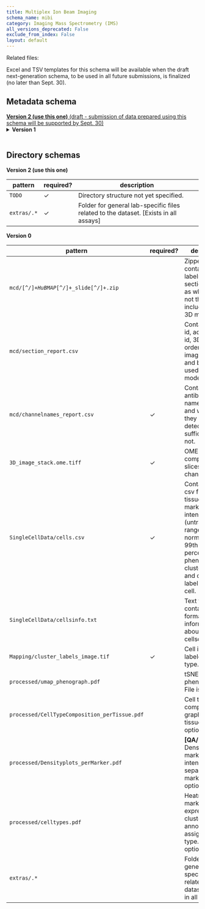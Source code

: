 ```yaml
---
title: Multiplex Ion Beam Imaging
schema_name: mibi
category: Imaging Mass Spectrometry (IMS)
all_versions_deprecated: False
exclude_from_index: False
layout: default
---
```


Related files:

Excel and TSV templates for this schema will be available when the draft next-generation schema, to be used in all future submissions, is finalized (no later than Sept. 30).



## Metadata schema


<summary><a href="https://docs.google.com/spreadsheets/d/1B3UiHbxPSoRQoYSqCAZwyQfm2lxPd86yQnyg80J7lgI/"><b>Version 2 (use this one)</b> (draft - submission of data prepared using this schema will be supported by Sept. 30)</a></summary>


<details markdown="1" ><summary><b>Version 1</b></summary>


### Shared by all types

<a name="version"></a>
##### [`version`](#version)
Version of the schema to use when validating this metadata.

| constraint | value |
| --- | --- |
| enum | `1` |
| required | `True` |

<a name="description"></a>
##### [`description`](#description)
Free-text description of this assay.

| constraint | value |
| --- | --- |
| required | `True` |

<a name="donor_id"></a>
##### [`donor_id`](#donor_id)
HuBMAP Display ID of the donor of the assayed tissue. Example: `ABC123`.

| constraint | value |
| --- | --- |
| pattern (regular expression) | <code>[A-Z]+[0-9]+</code> |
| required | `True` |

<a name="tissue_id"></a>
##### [`tissue_id`](#tissue_id)
HuBMAP Display ID of the assayed tissue. Example: `ABC123-BL-1-2-3_456`.

| constraint | value |
| --- | --- |
| pattern (regular expression) | <code>(([A-Z]+[0-9]+)-[A-Z]{2}\d*(-\d+)+(_\d+)?)(,([A-Z]+[0-9]+)-[A-Z]{2}\d*(-\d+)+(_\d+)?)*</code> |
| required | `True` |

<a name="execution_datetime"></a>
##### [`execution_datetime`](#execution_datetime)
Start date and time of assay, typically a date-time stamped folder generated by the acquisition instrument. YYYY-MM-DD hh:mm, where YYYY is the year, MM is the month with leading 0s, and DD is the day with leading 0s, hh is the hour with leading zeros, mm are the minutes with leading zeros.

| constraint | value |
| --- | --- |
| type | `datetime` |
| format | `%Y-%m-%d %H:%M` |
| required | `True` |

<a name="protocols_io_doi"></a>
##### [`protocols_io_doi`](#protocols_io_doi)
DOI for protocols.io referring to the protocol for this assay.

| constraint | value |
| --- | --- |
| required | `True` |
| pattern (regular expression) | <code>10\.17504/.*</code> |
| url | prefix: <code>https://dx.doi.org/</code> |

<a name="operator"></a>
##### [`operator`](#operator)
Name of the person responsible for executing the assay.

| constraint | value |
| --- | --- |
| required | `True` |

<a name="operator_email"></a>
##### [`operator_email`](#operator_email)
Email address for the operator.

| constraint | value |
| --- | --- |
| format | `email` |
| required | `True` |

<a name="pi"></a>
##### [`pi`](#pi)
Name of the principal investigator responsible for the data.

| constraint | value |
| --- | --- |
| required | `True` |

<a name="pi_email"></a>
##### [`pi_email`](#pi_email)
Email address for the principal investigator.

| constraint | value |
| --- | --- |
| format | `email` |
| required | `True` |

<a name="assay_category"></a>
##### [`assay_category`](#assay_category)
Each assay is placed into one of the following 4 general categories: generation of images of microscopic entities, identification & quantitation of molecules by mass spectrometry, imaging mass spectrometry, and determination of nucleotide sequence.

| constraint | value |
| --- | --- |
| enum | `mass_spectrometry_imaging` |
| required | `True` |

<a name="assay_type"></a>
##### [`assay_type`](#assay_type)
The specific type of assay being executed.

| constraint | value |
| --- | --- |
| enum | `MIBI` |
| required | `True` |

<a name="analyte_class"></a>
##### [`analyte_class`](#analyte_class)
Analytes are the target molecules being measured with the assay.

| constraint | value |
| --- | --- |
| enum | `protein` |
| required | `True` |

<a name="is_targeted"></a>
##### [`is_targeted`](#is_targeted)
Specifies whether or not a specific molecule(s) is/are targeted for detection/measurement by the assay.

| constraint | value |
| --- | --- |
| type | `boolean` |
| required | `True` |

<a name="acquisition_instrument_vendor"></a>
##### [`acquisition_instrument_vendor`](#acquisition_instrument_vendor)
An acquisition instrument is the device that contains the signal detection hardware and signal processing software. Assays generate signals such as light of various intensities or color or signals representing the molecular mass.

| constraint | value |
| --- | --- |
| required | `True` |

<a name="acquisition_instrument_model"></a>
##### [`acquisition_instrument_model`](#acquisition_instrument_model)
Manufacturers of an acquisition instrument may offer various versions (models) of that instrument with different features or sensitivities. Differences in features or sensitivities may be relevant to processing or interpretation of the data.

| constraint | value |
| --- | --- |
| required | `True` |

### Unique to this type

<a name="number_of_antibodies"></a>
##### [`number_of_antibodies`](#number_of_antibodies)
Number of antibodies.

| constraint | value |
| --- | --- |
| type | `integer` |
| required | `True` |

<a name="number_of_channels"></a>
##### [`number_of_channels`](#number_of_channels)
Number of fluorescent channels imaged during each cycle.

| constraint | value |
| --- | --- |
| type | `integer` |
| required | `True` |

<a name="resolution_x_value"></a>
##### [`resolution_x_value`](#resolution_x_value)
The width of a pixel. (Akoya pixel is 377nm square)

| constraint | value |
| --- | --- |
| type | `number` |
| required | `True` |

<a name="resolution_x_unit"></a>
##### [`resolution_x_unit`](#resolution_x_unit)
The unit of measurement of width of a pixel.(nm) Leave blank if not applicable.

| constraint | value |
| --- | --- |
| enum | `mm`, `um`, or `nm` |
| required | `False` |
| required if | `resolution_x_value` present |

<a name="resolution_y_value"></a>
##### [`resolution_y_value`](#resolution_y_value)
The height of a pixel. (Akoya pixel is 377nm square)

| constraint | value |
| --- | --- |
| type | `number` |
| required | `True` |

<a name="resolution_y_unit"></a>
##### [`resolution_y_unit`](#resolution_y_unit)
The unit of measurement of height of a pixel. (nm) Leave blank if not applicable.

| constraint | value |
| --- | --- |
| enum | `mm`, `um`, or `nm` |
| required | `False` |
| required if | `resolution_y_value` present |

<a name="max_x_width_value"></a>
##### [`max_x_width_value`](#max_x_width_value)
Image width value of the ROI acquisition.

| constraint | value |
| --- | --- |
| type | `number` |
| required | `True` |

<a name="max_x_width_unit"></a>
##### [`max_x_width_unit`](#max_x_width_unit)
Units of image width of the ROI acquisition. Leave blank if not applicable.

| constraint | value |
| --- | --- |
| enum | `um` |
| required | `False` |
| required if | `max_x_width_value` present |

<a name="max_y_height_value"></a>
##### [`max_y_height_value`](#max_y_height_value)
Image height value of the ROI acquisition.

| constraint | value |
| --- | --- |
| type | `number` |
| required | `True` |

<a name="max_y_height_unit"></a>
##### [`max_y_height_unit`](#max_y_height_unit)
Units of image height of the ROI acquisition. Leave blank if not applicable.

| constraint | value |
| --- | --- |
| enum | `um` |
| required | `False` |
| required if | `max_y_height_value` present |

<a name="roi_description"></a>
##### [`roi_description`](#roi_description)
A description of the region of interest (ROI) captured in the image.

| constraint | value |
| --- | --- |
| required | `True` |

<a name="roi_id"></a>
##### [`roi_id`](#roi_id)
Multiple images (1-n) are acquired from regions of interest (ROI1, ROI2, ROI3, etc) on a slide. The roi_id is a number from 1-n representing the ROI captured on a slide.

| constraint | value |
| --- | --- |
| type | `integer` |
| required | `True` |

<a name="acquisition_id"></a>
##### [`acquisition_id`](#acquisition_id)
The acquisition_id refers to the directory containing the ROI images for a slide. Together, the acquisition_id and the roi_id indicate the slide-ROI represented in the image.

| constraint | value |
| --- | --- |
| required | `True` |

<a name="area_normalized_ion_dose_unit"></a>
##### [`area_normalized_ion_dose_unit`](#area_normalized_ion_dose_unit)
Area normalized ion dose unit. Leave blank if not applicable.

| constraint | value |
| --- | --- |
| enum | `nA*hr/mm2` |
| required | `False` |
| required if | `area_normalized_ion_dose_value` present |

<a name="area_normalized_ion_dose_value"></a>
##### [`area_normalized_ion_dose_value`](#area_normalized_ion_dose_value)
Number of primary ions delivered to the sample per unit area.

| constraint | value |
| --- | --- |
| type | `number` |
| required | `True` |

<a name="data_precision_bytes"></a>
##### [`data_precision_bytes`](#data_precision_bytes)
Numerical data precision in bytes.

| constraint | value |
| --- | --- |
| type | `number` |
| required | `True` |

<a name="dual_count_start"></a>
##### [`dual_count_start`](#dual_count_start)
Threshold for dual counting.

| constraint | value |
| --- | --- |
| type | `number` |
| required | `True` |

<a name="end_datetime"></a>
##### [`end_datetime`](#end_datetime)
Time stamp indicating end of ablation for ROI.

| constraint | value |
| --- | --- |
| type | `datetime` |
| format | `%Y-%m-%d %H:%M` |
| required | `True` |

<a name="pixel_dwell_time_value"></a>
##### [`pixel_dwell_time_value`](#pixel_dwell_time_value)
Resident time of primary ion beam on each pixel.

| constraint | value |
| --- | --- |
| type | `number` |
| required | `True` |

<a name="pixel_dwell_time_unit"></a>
##### [`pixel_dwell_time_unit`](#pixel_dwell_time_unit)
Pixel dwell time unit. Leave blank if not applicable.

| constraint | value |
| --- | --- |
| enum | `ms` |
| required | `False` |
| required if | `pixel_dwell_time_value` present |

<a name="pixel_size_x_value"></a>
##### [`pixel_size_x_value`](#pixel_size_x_value)
Width value of the pixel or voxel measurement (distinct from the image resolution_x_value).

| constraint | value |
| --- | --- |
| type | `number` |
| required | `True` |

<a name="pixel_size_x_unit"></a>
##### [`pixel_size_x_unit`](#pixel_size_x_unit)
Width unit of the pixel or voxel measurement. Leave blank if not applicable.

| constraint | value |
| --- | --- |
| enum | `nm` |
| required | `False` |
| required if | `pixel_size_x_value` present |

<a name="pixel_size_y_value"></a>
##### [`pixel_size_y_value`](#pixel_size_y_value)
Length value of the pixel or voxel measurement (distinct from the image resolution_y_value).

| constraint | value |
| --- | --- |
| type | `number` |
| required | `True` |

<a name="pixel_size_y_unit"></a>
##### [`pixel_size_y_unit`](#pixel_size_y_unit)
Length unit of the pixel or voxel measurement. Leave blank if not applicable.

| constraint | value |
| --- | --- |
| enum | `nm` |
| required | `False` |
| required if | `pixel_size_y_value` present |

<a name="preparation_instrument_vendor"></a>
##### [`preparation_instrument_vendor`](#preparation_instrument_vendor)
The manufacturer of the instrument used to prepare the sample for the assay.

| constraint | value |
| --- | --- |
| enum | `Custom` or `Ionpath` |
| required | `True` |

<a name="preparation_instrument_model"></a>
##### [`preparation_instrument_model`](#preparation_instrument_model)
The model number/name of the instrument used to prepare the sample for the assay.

| constraint | value |
| --- | --- |
| enum | `Custom`, `MIBIscope 1`, or `MIBIscope 2` |
| required | `True` |

<a name="primary_ion"></a>
##### [`primary_ion`](#primary_ion)
Primary ion.

| constraint | value |
| --- | --- |
| enum | `Xe` |
| required | `True` |

<a name="primary_ion_current_value"></a>
##### [`primary_ion_current_value`](#primary_ion_current_value)
Primary ion current value.

| constraint | value |
| --- | --- |
| type | `number` |
| required | `True` |

<a name="primary_ion_current_unit"></a>
##### [`primary_ion_current_unit`](#primary_ion_current_unit)
Primary ion current unit, typically nA or pA. Leave blank if not applicable.

| constraint | value |
| --- | --- |
| enum | `nA` or `pA` |
| required | `False` |
| required if | `primary_ion_current_value` present |

<a name="reagent_prep_protocols_io_doi"></a>
##### [`reagent_prep_protocols_io_doi`](#reagent_prep_protocols_io_doi)
DOI for protocols.io referring to the protocol for preparing reagents for the assay.

| constraint | value |
| --- | --- |
| required | `True` |
| pattern (regular expression) | <code>10\.17504/.*</code> |
| url | prefix: <code>https://dx.doi.org/</code> |

<a name="section_prep_protocols_io_doi"></a>
##### [`section_prep_protocols_io_doi`](#section_prep_protocols_io_doi)
DOI for protocols.io referring to the protocol for preparing tissue sections for the assay.

| constraint | value |
| --- | --- |
| required | `True` |
| pattern (regular expression) | <code>10\.17504/.*</code> |
| url | prefix: <code>https://dx.doi.org/</code> |

<a name="segment_data_format"></a>
##### [`segment_data_format`](#segment_data_format)
This refers to the data type, which is a "float" for the IMC counts.

| constraint | value |
| --- | --- |
| enum | `float`, `integer`, or `string` |
| required | `True` |

<a name="signal_type"></a>
##### [`signal_type`](#signal_type)
Type of signal measured per channel (usually dual counts)

| constraint | value |
| --- | --- |
| enum | `dual count`, `pulse count`, or `intensity value` |
| required | `True` |

<a name="start_datetime"></a>
##### [`start_datetime`](#start_datetime)
Time stamp indicating start of ablation for ROI.

| constraint | value |
| --- | --- |
| type | `datetime` |
| format | `%Y-%m-%d %H:%M` |
| required | `True` |

<a name="antibodies_path"></a>
##### [`antibodies_path`](#antibodies_path)
Relative path to file with antibody information for this dataset.

| constraint | value |
| --- | --- |
| required | `True` |

<a name="contributors_path"></a>
##### [`contributors_path`](#contributors_path)
Relative path to file with ORCID IDs for contributors for this dataset.

| constraint | value |
| --- | --- |
| required | `True` |

<a name="data_path"></a>
##### [`data_path`](#data_path)
Relative path to file or directory with instrument data. Downstream processing will depend on filename extension conventions.

| constraint | value |
| --- | --- |
| required | `True` |

</details>


<br>

## Directory schemas
<summary><b>Version 2 (use this one)</b></summary>

| pattern | required? | description |
| --- | --- | --- |
| <code>TODO</code> | ✓ | Directory structure not yet specified. |
| <code>extras\/.*</code> | ✓ | Folder for general lab-specific files related to the dataset. [Exists in all assays] |

<summary><b>Version 0</b></summary>

| pattern | required? | description |
| --- | --- | --- |
| <code>mcd/[^/]+_HuBMAP_[^/]+_slide[^/]+\.zip</code> |  | Zipped CSV containing labels for sections as well as whether or not they were included in the 3D model. |
| <code>mcd/section_report\.csv</code> |  | Contains tissue id, acquisition id, 3D image ordering, MCD image ordering, and boolean if used for 3D model. |
| <code>mcd/channelnames_report\.csv</code> | ✓ | Contains antibodies names used and whether they were detected sufficiently or not. |
| <code>3D_image_stack\.ome\.tiff</code> | ✓ | OME.tiff file comprising all slices and channels. |
| <code>SingleCellData/cells\.csv</code> | ✓ | Contains one csv file per tissue with marker intensities (untransformed, range normalized to 99th percentile), phenograph cluster label and cell type label per single cell. |
| <code>SingleCellData/cellsinfo\.txt</code> |  | Text file containing formatting information about cellsorgan.csv. |
| <code>Mapping/cluster_labels_image\.tif</code> | ✓ | Cell image labeled by cell type. |
| <code>processed/umap_phenograph\.pdf</code> |  | tSNE phenograph. File is optional. |
| <code>processed/CellTypeComposition_perTissue\.pdf</code> |  | Cell type composition bar graph per tissue. File is optional. |
| <code>processed/Densityplots_perMarker\.pdf</code> |  | **[QA/QC]** Density plots of marker intensity, separated by marker. File is optional. |
| <code>processed/celltypes\.pdf</code> |  | Heatmap of marker expression per cluster, annotated by assigned cell type. File is optional. |
| <code>extras\/.*</code> |  | Folder for general lab-specific files related to the dataset. [Exists in all assays] |

